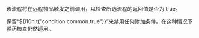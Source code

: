 该流程将在远程物品触发之前调用，以检查所选流程的返回值是否为 true。

保留“${l10n.t("condition.common.true")}”来禁用任何附加条件。在这种情况下弹药检查仍然适用。
